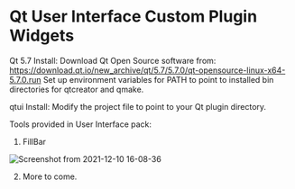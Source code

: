 <h1> Qt User Interface Custom Plugin Widgets </h1>

Qt 5.7 Install:
Download Qt Open Source software from: https://download.qt.io/new_archive/qt/5.7/5.7.0/qt-opensource-linux-x64-5.7.0.run
Set up environment variables for PATH to point to installed bin directories for qtcreator and qmake.

qtui Install:
Modify the project file to point to your Qt plugin directory.

Tools provided in User Interface pack:

1. FillBar

![Screenshot from 2021-12-10 16-08-36](https://user-images.githubusercontent.com/66733828/145647676-a8040547-eb82-4b72-bb4c-57d927f4788f.png)


2. More to come.
